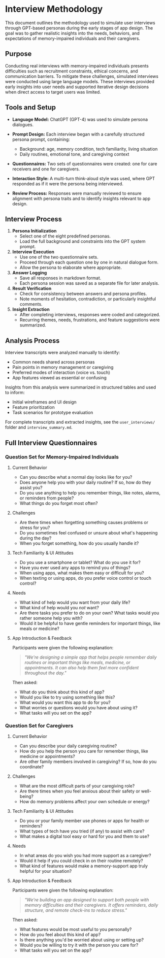 # Interview Methodology

This document outlines the methodology used to simulate user interviews through GPT-based personas during the early stages of app design. The goal was to gather realistic insights into the needs, behaviors, and expectations of memory-impaired individuals and their caregivers.

## Purpose

Conducting real interviews with memory-impaired individuals presents difficulties such as recruitment constraints, ethical concerns, and communication barriers. To mitigate these challenges, simulated interviews were conducted using large language models. These interviews provided early insights into user needs and supported iterative design decisions when direct access to target users was limited.

## Tools and Setup

- **Language Model:** ChatGPT (GPT-4) was used to simulate persona dialogues.
- **Prompt Design:** Each interview began with a carefully structured persona prompt, containing:

  - Background: age, memory condition, tech familiarity, living situation
  - Daily routines, emotional tone, and caregiving context

- **Questionnaires:** Two sets of questionnaires were created: one for care receivers and one for caregivers.
- **Interaction Style:** A multi-turn think-aloud style was used, where GPT responded as if it were the persona being interviewed.
- **Review Process:** Responses were manually reviewed to ensure alignment with persona traits and to identify insights relevant to app design.

## Interview Process

1. **Persona Initialization**
   - Select one of the eight predefined personas.
   - Load the full background and constraints into the GPT system prompt.
2. **Interview Execution**
   - Use one of the two questionnaire sets.
   - Proceed through each question one by one in natural dialogue form.
   - Allow the persona to elaborate where appropriate.
3. **Answer Logging**
   - Save all responses in markdown format.
   - Each persona session was saved as a separate file for later analysis.
4. **Result Verification**
   - Check for consistency between answers and persona profiles.
   - Note moments of hesitation, contradiction, or particularly insightful comments.
5. **Insight Extraction**
   - After completing interviews, responses were coded and categorized.
   - Recurring themes, needs, frustrations, and feature suggestions were summarized.

## Analysis Process

Interview transcripts were analyzed manually to identify:

- Common needs shared across personas
- Pain points in memory management or caregiving
- Preferred modes of interaction (voice vs. touch)
- App features viewed as essential or confusing

Insights from this analysis were summarized in structured tables and used to inform:

- Initial wireframes and UI design
- Feature prioritization
- Task scenarios for prototype evaluation

For complete transcripts and extracted insights, see the `user_interviews/` folder and `interview_summary.md`.

## Full Interview Questionnaires

### Question Set for Memory-Impaired Individuals

1. Current Behavior

   - Can you describe what a normal day looks like for you?
   - Does anyone help you with your daily routine? If so, how do they assist you?
   - Do you use anything to help you remember things, like notes, alarms, or reminders from people?
   - What things do you forget most often?

2. Challenges

   - Are there times when forgetting something causes problems or stress for you?
   - Do you sometimes feel confused or unsure about what's happening during the day?
   - When you forget something, how do you usually handle it?

3. Tech Familiarity & UI Attitudes

   - Do you use a smartphone or tablet? What do you use it for?
   - Have you ever used any apps to remind you of things?
   - When using apps, what makes them easy or difficult for you?
   - When texting or using apps, do you prefer voice control or touch control?

4. Needs

   - What kind of help would you want from your daily life?
   - What kind of help would you _not_ want?
   - Are there tasks you prefer to do on your own? What tasks would you rather someone help you with?
   - Would it be helpful to have gentle reminders for important things, like meals or medicine?

5. App Introduction & Feedback

   Participants were given the following explanation:

   > _"We're designing a simple app that helps people remember daily routines or important things like meals, medicine, or appointments. It can also help them feel more confident throughout the day."_

   Then asked:

   - What do you think about this kind of app?
   - Would you like to try using something like this?
   - What would you want this app to do for you?
   - What worries or questions would you have about using it?
   - What tasks will you set on the app?

### Question Set for Caregivers

1. Current Behavior

   - Can you describe your daily caregiving routine?
   - How do you help the person you care for remember things, like medicine or appointments?
   - Are other family members involved in caregiving? If so, how do you coordinate?

2. Challenges

   - What are the most difficult parts of your caregiving role?
   - Are there times when you feel anxious about their safety or well-being?
   - How do memory problems affect your own schedule or energy?

3. Tech Familiarity & UI Attitudes

   - Do you or your family member use phones or apps for health or reminders?
   - What types of tech have you tried (if any) to assist with care?
   - What makes a digital tool easy or hard for you and them to use?

4. Needs

   - In what areas do you wish you had more support as a caregiver?
   - Would it help if you could check in on their routine remotely?
   - What kind of features would make a memory-support app truly helpful for your situation?

5. App Introduction & Feedback

   Participants were given the following explanation:

   > _"We're building an app designed to support both people with memory difficulties and their caregivers. It offers reminders, daily structure, and remote check-ins to reduce stress."_

   Then asked:

   - What features would be most useful to you personally?
   - How do you feel about this kind of app?
   - Is there anything you'd be worried about using or setting up?
   - Would you be willing to try it with the person you care for?
   - What tasks will you set on the app?
